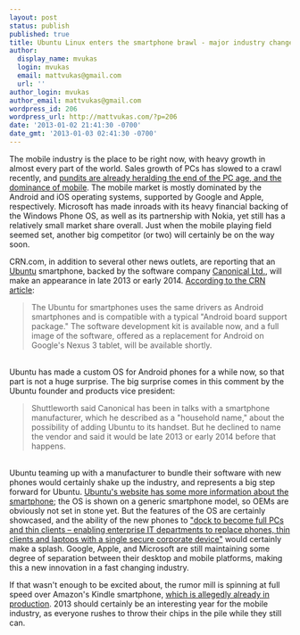 ```yaml
---
layout: post
status: publish
published: true
title: Ubuntu Linux enters the smartphone brawl - major industry changes on the way?
author:
  display_name: mvukas
  login: mvukas
  email: mattvukas@gmail.com
  url: ''
author_login: mvukas
author_email: mattvukas@gmail.com
wordpress_id: 206
wordpress_url: http://mattvukas.com/?p=206
date: '2013-01-02 21:41:30 -0700'
date_gmt: '2013-01-03 02:41:30 -0700'
---
```

<p>The mobile industry is the place to be right now, with heavy growth in almost every part of the world. Sales growth of PCs has slowed to a crawl recently, and <a href="http://gigaom.com/mobile/of-course-pc-sales-are-in-decline-mobile-is-where-its-at/">pundits are already heralding the end of the PC age, and the dominance of mobile</a>. The mobile market is mostly dominated by the Android and iOS operating systems, supported by Google and Apple, respectively. Microsoft has made inroads with its heavy financial backing of the Windows Phone OS, as well as its partnership with Nokia, yet still has a relatively small market share overall. Just when the mobile playing field seemed set, another big competitor (or two) will certainly be on the way soon.</p>
<p><a id="more"></a><a id="more-206"></a></p>
<p>CRN.com, in addition to several other news outlets, are reporting that an <a href="http://en.wikipedia.org/wiki/Ubuntu_(operating_system)">Ubuntu</a> smartphone, backed by the software company <a href="http://en.wikipedia.org/wiki/Canonical_Ltd.">Canonical Ltd.</a>, will make an appearance in late 2013 or early 2014. <a href="http://www.crn.com/news/mobility/240145445/ubuntu-linux-smartphone-coming-this-year.htm">According to the CRN article</a>:</p>
<blockquote><p>The Ubuntu for smartphones uses the same drivers as Android smartphones and is compatible with a typical "Android board support package." The software development kit is available now, and a full image of the software, offered as a replacement for Android on Google's Nexus 3 tablet, will be available shortly.</blockquote><br />
Ubuntu has made a custom OS for Android phones for a while now, so that part is not a huge surprise. The big surprise comes in this comment by the Ubuntu founder and products vice president:</p>
<blockquote><p>Shuttleworth said Canonical has been in talks with a smartphone manufacturer, which he described as a "household name," about the possibility of adding Ubuntu to its handset. But he declined to name the vendor and said it would be late 2013 or early 2014 before that happens.</blockquote><br />
Ubuntu teaming up with a manufacturer to bundle their software with new phones would certainly shake up the industry, and represents a big step forward for Ubuntu. <a href="http://www.ubuntu.com/devices/phone">Ubuntu's website has some more information about the smartphone</a>; the OS is shown on a generic smartphone model, so OEMs are obviously not set in stone yet. But the features of the OS are certainly showcased, and the ability of the new phones to <a href="http://www.ubuntu.com/devices/phone/operators-and-oems">"dock to become full PCs and thin clients – enabling enterprise IT departments to replace phones, thin clients and laptops with a single secure corporate device"</a> would certainly make a splash. Google, Apple, and Microsoft are still maintaining some degree of separation between their desktop and mobile platforms, making this a new innovation in a fast changing industry.</p>
<p>If that wasn't enough to be excited about, the rumor mill is spinning at full speed over Amazon's Kindle smartphone, <a href="http://cens.com/cens/html/en/news/news_inner_42351.html">which is allegedly already in production</a>. 2013 should certainly be an interesting year for the mobile industry, as everyone rushes to throw their chips in the pile while they still can.</p>
